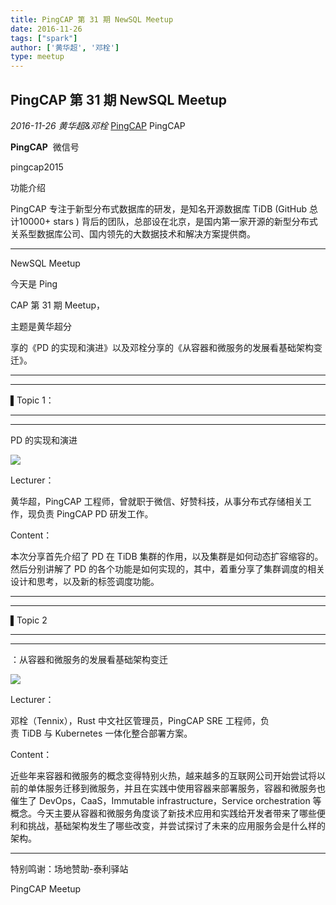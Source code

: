 ```yaml
---
title: PingCAP 第 31 期 NewSQL Meetup
date: 2016-11-26
tags: ["spark"]
author: ['黄华超', '邓栓']
type: meetup
---
```


## PingCAP 第 31 期 NewSQL Meetup

*2016-11-26* *黄华超&邓栓* [PingCAP](##)
PingCAP

**PingCAP** ![]()
微信号

pingcap2015

功能介绍

PingCAP 专注于新型分布式数据库的研发，是知名开源数据库 TiDB (GitHub 总计10000+ stars ) 背后的团队，总部设在北京，是国内第一家开源的新型分布式关系型数据库公司、国内领先的大数据技术和解决方案提供商。

** **

NewSQL Meetup

今天是 Ping

CAP 第 31 期 Meetup，

主题是黄华超分

享的《PD 的实现和演进》以及邓栓分享的《从容器和微服务的发展看基础架构变迁》。

****

****

▌Topic 1：

****
****

PD 的实现和演进

![](./media/meetup-023627f7a762c4143e22f4705adeeded.jpeg)

Lecturer：

黄华超，PingCAP 工程师，曾就职于微信、好赞科技，从事分布式存储相关工作，现负责 PingCAP PD 研发工作。

Content：

本次分享首先介绍了 PD 在 TiDB 集群的作用，以及集群是如何动态扩容缩容的。然后分别讲解了 PD 的各个功能是如何实现的，其中，着重分享了集群调度的相关设计和思考，以及新的标签调度功能。

****

****

▌Topic 2

****

****

：从容器和微服务的发展看基础架构变迁

![](./media/meetup-fe355664636dbc9af61d2df11d569cb4.jpeg)

Lecturer：

邓栓（Tennix），Rust 中文社区管理员，PingCAP SRE 工程师，负责 TiDB 与 Kubernetes 一体化整合部署方案。

Content：

近些年来容器和微服务的概念变得特别火热，越来越多的互联网公司开始尝试将以前的单体服务迁移到微服务，并且在实践中使用容器来部署服务，容器和微服务也催生了 DevOps，CaaS，Immutable infrastructure，Service orchestration 等概念。今天主要从容器和微服务角度谈了新技术应用和实践给开发者带来了哪些便利和挑战，基础架构发生了哪些改变，并尝试探讨了未来的应用服务会是什么样的架构。

****

特别鸣谢：场地赞助-泰利驿站

PingCAP Meetup

